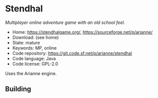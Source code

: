 # Stendhal

_Multiplayer online adventure game with an old school feel._

- Home: https://stendhalgame.org/, https://sourceforge.net/p/arianne/
- Download: (see home)
- State: mature
- Keywords: MP, online
- Code repository: https://git.code.sf.net/p/arianne/stendhal
- Code language: Java
- Code license: GPL-2.0

Uses the Arianne engine.

## Building
